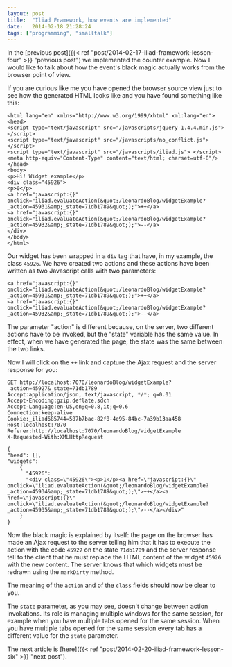 ```yaml
---
layout: post
title:  "Iliad Framework, how events are implemented"
date:   2014-02-18 21:28:24
tags: ["programming", "smalltalk"]
---
```


In the [previous post]({{< ref "post/2014-02-17-iliad-framework-lesson-four" >}} "previous post") we implemented the counter
example. Now I would like to talk about how the event's black magic
actually works from the browser point of view.

<!--more-->

If you are curious like me you have opened the browser source view
just to see how the generated HTML looks like and you have found
something like this:

```console html %}
<html lang="en" xmlns="http://www.w3.org/1999/xhtml" xml:lang="en">
<head>
<script type="text/javascript" src="/javascripts/jquery-1.4.4.min.js"> </script>
<script type="text/javascript" src="/javascripts/no_conflict.js"> </script>
<script type="text/javascript" src="/javascripts/iliad.js"> </script>
<meta http-equiv="Content-Type" content="text/html; charset=utf-8"/>
</head>
<body>
<p>Hi! Widget example</p>
<div class="45926">
<p>0</p>
<a href="javascript:{}" onclick="iliad.evaluateAction(&quot;/leonardoBlog/widgetExample?_action=45931&amp;_state=71db1789&quot;);">++</a>
<a href="javascript:{}" onclick="iliad.evaluateAction(&quot;/leonardoBlog/widgetExample?_action=45932&amp;_state=71db1789&quot;);">--</a>
</div>
</body>
</html>
```

Our widget has been wrapped in a `div` tag that have, in my example,
the class `45926`. We have created two actions and these actions have
been written as two Javascript calls with two parameters:

```console html %}
<a href="javascript:{}" onclick="iliad.evaluateAction(&quot;/leonardoBlog/widgetExample?_action=45931&amp;_state=71db1789&quot;);">++</a>
<a href="javascript:{}" onclick="iliad.evaluateAction(&quot;/leonardoBlog/widgetExample?_action=45932&amp;_state=71db1789&quot;);">--</a>
```

The parameter "action" is different because, on the server, two
different actions have to be invoked, but the "state" variable has the
same value. In effect, when we have generated the page, the state was
the same between the two links.

Now I will click on the `++` link and capture the Ajax request and the
server response for you:

    GET http://localhost:7070/leonardoBlog/widgetExample?_action=45927&_state=71db1789
    Accept:application/json, text/javascript, */*; q=0.01
    Accept-Encoding:gzip,deflate,sdch
    Accept-Language:en-US,en;q=0.8,it;q=0.6
    Connection:keep-alive
    Cookie:_iliad685744=587b7bac-82f8-4e95-84bc-7a39b13aa458
    Host:localhost:7070
    Referer:http://localhost:7070/leonardoBlog/widgetExample
    X-Requested-With:XMLHttpRequest
 
    {
	"head": [],
	"widgets":
	    {
		  "45926":
		  "<div class=\"45926\"><p>1</p><a href=\"javascript:{}\" onclick=\"iliad.evaluateAction(&quot;/leonardoBlog/widgetExample?_action=45934&amp;_state=71db1789&quot;);\">++</a><a href=\"javascript:{}\" onclick=\"iliad.evaluateAction(&quot;/leonardoBlog/widgetExample?_action=45935&amp;_state=71db1789&quot;);\">--</a></div>"
	    }
	}

Now the black magic is explained by itself: the page on the browser
has made an Ajax request to the server telling him that it has to
execute the action with the code `45927` on the state `71db1789` and
the server response tell to the client that he must replace the HTML
content of the widget `45926` with the new content. The server knows
that which widgets must be redrawn using the `markDirty` method.

The meaning of the `action` and of the `class` fields should now be
clear to you.

The `state` parameter, as you may see, doesn't change between action
invokations. Its role is managing multiple windows for the same
session, for example when you have multiple tabs opened for the same
session. When you have multiple tabs opened for the same session every
tab has a different value for the `state` parameter.

The next article is [here]({{< ref "post/2014-02-20-iliad-framework-lesson-six" >}} "next post").
